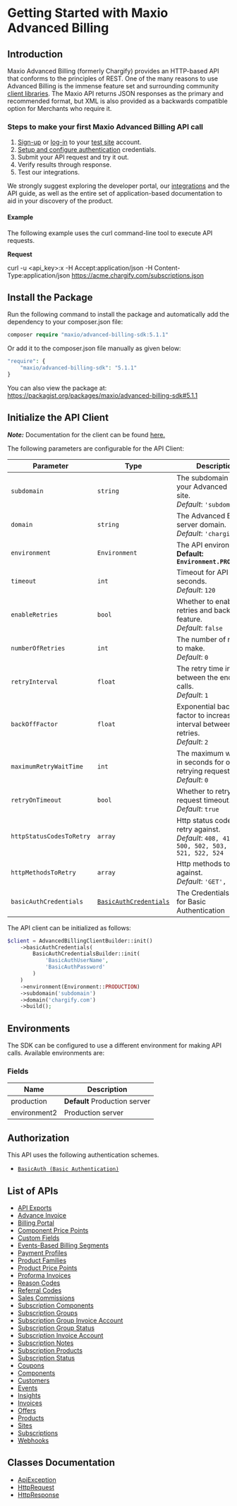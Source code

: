 
# Getting Started with Maxio Advanced Billing

## Introduction

Maxio Advanced Billing (formerly Chargify) provides an HTTP-based API that conforms to the principles of REST.
One of the many reasons to use Advanced Billing is the immense feature set and surrounding community [client libraries](page:development-tools/client-libraries).
The Maxio API returns JSON responses as the primary and recommended format, but XML is also provided as a backwards compatible option for Merchants who require it.

### Steps to make your first Maxio Advanced Billing API call

1. [Sign-up](https://app.chargify.com/signup/maxio-billing-sandbox) or [log-in](https://app.chargify.com/login.html) to your [test site](https://maxio.zendesk.com/hc/en-us/articles/24250712113165-Testing-Overview) account.
2. [Setup and configure authentication](https://maxio.zendesk.com/hc/en-us/articles/24294819360525-API-Keys) credentials.
3. Submit your API request and try it out.
4. Verify results through response.
5. Test our integrations.

We strongly suggest exploring the developer portal, our [integrations](https://www.maxio.com/integrations) and the API guide, as well as the entire set of application-based documentation to aid in your discovery of the product.

#### Example

The following example uses the curl command-line tool to execute API requests.

**Request**

curl -u <api_key>:x -H Accept:application/json -H Content-Type:application/json https://acme.chargify.com/subscriptions.json

## Install the Package

Run the following command to install the package and automatically add the dependency to your composer.json file:

```php
composer require "maxio/advanced-billing-sdk:5.1.1"
```

Or add it to the composer.json file manually as given below:

```php
"require": {
    "maxio/advanced-billing-sdk": "5.1.1"
}
```

You can also view the package at:
https://packagist.org/packages/maxio/advanced-billing-sdk#5.1.1

## Initialize the API Client

**_Note:_** Documentation for the client can be found [here.](https://www.github.com/maxio-com/ab-php-sdk/tree/5.1.1/doc/client.md)

The following parameters are configurable for the API Client:

| Parameter | Type | Description |
|  --- | --- | --- |
| `subdomain` | `string` | The subdomain for your Advanced Billing site.<br>*Default*: `'subdomain'` |
| `domain` | `string` | The Advanced Billing server domain.<br>*Default*: `'chargify.com'` |
| `environment` | `Environment` | The API environment. <br> **Default: `Environment.PRODUCTION`** |
| `timeout` | `int` | Timeout for API calls in seconds.<br>*Default*: `120` |
| `enableRetries` | `bool` | Whether to enable retries and backoff feature.<br>*Default*: `false` |
| `numberOfRetries` | `int` | The number of retries to make.<br>*Default*: `0` |
| `retryInterval` | `float` | The retry time interval between the endpoint calls.<br>*Default*: `1` |
| `backOffFactor` | `float` | Exponential backoff factor to increase interval between retries.<br>*Default*: `2` |
| `maximumRetryWaitTime` | `int` | The maximum wait time in seconds for overall retrying requests.<br>*Default*: `0` |
| `retryOnTimeout` | `bool` | Whether to retry on request timeout.<br>*Default*: `true` |
| `httpStatusCodesToRetry` | `array` | Http status codes to retry against.<br>*Default*: `408, 413, 429, 500, 502, 503, 504, 521, 522, 524` |
| `httpMethodsToRetry` | `array` | Http methods to retry against.<br>*Default*: `'GET', 'PUT'` |
| `basicAuthCredentials` | [`BasicAuthCredentials`](https://www.github.com/maxio-com/ab-php-sdk/tree/5.1.1/doc/auth/basic-authentication.md) | The Credentials Setter for Basic Authentication |

The API client can be initialized as follows:

```php
$client = AdvancedBillingClientBuilder::init()
    ->basicAuthCredentials(
        BasicAuthCredentialsBuilder::init(
            'BasicAuthUserName',
            'BasicAuthPassword'
        )
    )
    ->environment(Environment::PRODUCTION)
    ->subdomain('subdomain')
    ->domain('chargify.com')
    ->build();
```

## Environments

The SDK can be configured to use a different environment for making API calls. Available environments are:

### Fields

| Name | Description |
|  --- | --- |
| production | **Default** Production server |
| environment2 | Production server |

## Authorization

This API uses the following authentication schemes.

* [`BasicAuth (Basic Authentication)`](https://www.github.com/maxio-com/ab-php-sdk/tree/5.1.1/doc/auth/basic-authentication.md)

## List of APIs

* [API Exports](https://www.github.com/maxio-com/ab-php-sdk/tree/5.1.1/doc/controllers/api-exports.md)
* [Advance Invoice](https://www.github.com/maxio-com/ab-php-sdk/tree/5.1.1/doc/controllers/advance-invoice.md)
* [Billing Portal](https://www.github.com/maxio-com/ab-php-sdk/tree/5.1.1/doc/controllers/billing-portal.md)
* [Component Price Points](https://www.github.com/maxio-com/ab-php-sdk/tree/5.1.1/doc/controllers/component-price-points.md)
* [Custom Fields](https://www.github.com/maxio-com/ab-php-sdk/tree/5.1.1/doc/controllers/custom-fields.md)
* [Events-Based Billing Segments](https://www.github.com/maxio-com/ab-php-sdk/tree/5.1.1/doc/controllers/events-based-billing-segments.md)
* [Payment Profiles](https://www.github.com/maxio-com/ab-php-sdk/tree/5.1.1/doc/controllers/payment-profiles.md)
* [Product Families](https://www.github.com/maxio-com/ab-php-sdk/tree/5.1.1/doc/controllers/product-families.md)
* [Product Price Points](https://www.github.com/maxio-com/ab-php-sdk/tree/5.1.1/doc/controllers/product-price-points.md)
* [Proforma Invoices](https://www.github.com/maxio-com/ab-php-sdk/tree/5.1.1/doc/controllers/proforma-invoices.md)
* [Reason Codes](https://www.github.com/maxio-com/ab-php-sdk/tree/5.1.1/doc/controllers/reason-codes.md)
* [Referral Codes](https://www.github.com/maxio-com/ab-php-sdk/tree/5.1.1/doc/controllers/referral-codes.md)
* [Sales Commissions](https://www.github.com/maxio-com/ab-php-sdk/tree/5.1.1/doc/controllers/sales-commissions.md)
* [Subscription Components](https://www.github.com/maxio-com/ab-php-sdk/tree/5.1.1/doc/controllers/subscription-components.md)
* [Subscription Groups](https://www.github.com/maxio-com/ab-php-sdk/tree/5.1.1/doc/controllers/subscription-groups.md)
* [Subscription Group Invoice Account](https://www.github.com/maxio-com/ab-php-sdk/tree/5.1.1/doc/controllers/subscription-group-invoice-account.md)
* [Subscription Group Status](https://www.github.com/maxio-com/ab-php-sdk/tree/5.1.1/doc/controllers/subscription-group-status.md)
* [Subscription Invoice Account](https://www.github.com/maxio-com/ab-php-sdk/tree/5.1.1/doc/controllers/subscription-invoice-account.md)
* [Subscription Notes](https://www.github.com/maxio-com/ab-php-sdk/tree/5.1.1/doc/controllers/subscription-notes.md)
* [Subscription Products](https://www.github.com/maxio-com/ab-php-sdk/tree/5.1.1/doc/controllers/subscription-products.md)
* [Subscription Status](https://www.github.com/maxio-com/ab-php-sdk/tree/5.1.1/doc/controllers/subscription-status.md)
* [Coupons](https://www.github.com/maxio-com/ab-php-sdk/tree/5.1.1/doc/controllers/coupons.md)
* [Components](https://www.github.com/maxio-com/ab-php-sdk/tree/5.1.1/doc/controllers/components.md)
* [Customers](https://www.github.com/maxio-com/ab-php-sdk/tree/5.1.1/doc/controllers/customers.md)
* [Events](https://www.github.com/maxio-com/ab-php-sdk/tree/5.1.1/doc/controllers/events.md)
* [Insights](https://www.github.com/maxio-com/ab-php-sdk/tree/5.1.1/doc/controllers/insights.md)
* [Invoices](https://www.github.com/maxio-com/ab-php-sdk/tree/5.1.1/doc/controllers/invoices.md)
* [Offers](https://www.github.com/maxio-com/ab-php-sdk/tree/5.1.1/doc/controllers/offers.md)
* [Products](https://www.github.com/maxio-com/ab-php-sdk/tree/5.1.1/doc/controllers/products.md)
* [Sites](https://www.github.com/maxio-com/ab-php-sdk/tree/5.1.1/doc/controllers/sites.md)
* [Subscriptions](https://www.github.com/maxio-com/ab-php-sdk/tree/5.1.1/doc/controllers/subscriptions.md)
* [Webhooks](https://www.github.com/maxio-com/ab-php-sdk/tree/5.1.1/doc/controllers/webhooks.md)

## Classes Documentation

* [ApiException](https://www.github.com/maxio-com/ab-php-sdk/tree/5.1.1/doc/api-exception.md)
* [HttpRequest](https://www.github.com/maxio-com/ab-php-sdk/tree/5.1.1/doc/http-request.md)
* [HttpResponse](https://www.github.com/maxio-com/ab-php-sdk/tree/5.1.1/doc/http-response.md)

